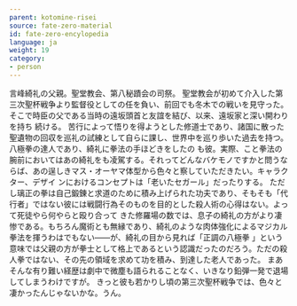 ```yaml
---
parent: kotomine-risei
source: fate-zero-material
id: fate-zero-encylopedia
language: ja
weight: 19
category:
- person
---
```


言峰綺礼の父親。聖堂教会、第八秘蹟会の司祭。
聖堂教会が初めて介入した第三次聖杯戦争より監督役としての任を負い、前回でも冬木での戦いを見守った。そこで時臣の父である当時の遠坂頭首と友誼を結び、以来、遠坂家と深い開わりを持ち
続ける。
苦行によって悟りを得ようとした修道士であり、諸国に散った聖遺物の回収を巡礼の試練として自らに課し、世界中を巡り歩いた過去を持つ。八極拳の達人であり、綺礼に拳法の手ほどきをしたの
も彼。実際、こと拳法の腕前においてはあの綺礼をも凌駕する。それってどんなバケモノですかと問うならば、あの逞しきマス・オーヤマ体型から色々と察していただきたい。キャラクター、デザイ
ンにおけるコンセプトは「老いたセガール」だったりする。
ただし璃正の拳は自己鍛錬と求道のために積み上げられた功夫であり、そもそも「代行者」ではない彼には戦闘行為そのものを目的とした殺人術の心得はない。よって死徒やら何やらと殴り合って
きた修羅場の数では、息子の綺礼の方がより凄惨である。もちろん魔術とも無縁であり、綺礼のような肉体強化によるマジカル拳法を揮うわはでもない――が、綺礼の目から見れば「正調の八極拳
」という意味では父親の方が拳士として格上であるという認識だったのだろう。ただの殺人拳ではない、その先の領域を求めて功を積み、到達した老人であった。
まあそんな有り難い経歴は劇中で微塵も語られることなく、いきなり鉛弾一発で退場してしまうわけですが。
きっと彼も若かりし頃の第三次聖杯戦争では、色々と凄かったんじゃないかな。うん。
